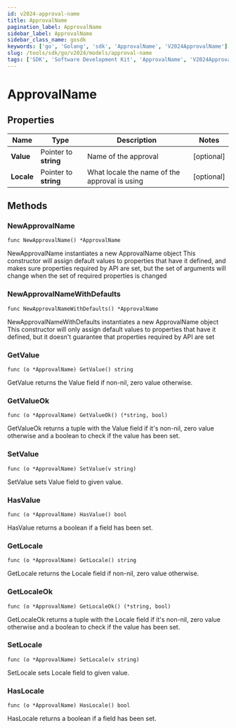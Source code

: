 ```yaml
---
id: v2024-approval-name
title: ApprovalName
pagination_label: ApprovalName
sidebar_label: ApprovalName
sidebar_class_name: gosdk
keywords: ['go', 'Golang', 'sdk', 'ApprovalName', 'V2024ApprovalName'] 
slug: /tools/sdk/go/v2024/models/approval-name
tags: ['SDK', 'Software Development Kit', 'ApprovalName', 'V2024ApprovalName']
---
```


# ApprovalName

## Properties

Name | Type | Description | Notes
------------ | ------------- | ------------- | -------------
**Value** | Pointer to **string** | Name of the approval | [optional] 
**Locale** | Pointer to **string** | What locale the name of the approval is using | [optional] 

## Methods

### NewApprovalName

`func NewApprovalName() *ApprovalName`

NewApprovalName instantiates a new ApprovalName object
This constructor will assign default values to properties that have it defined,
and makes sure properties required by API are set, but the set of arguments
will change when the set of required properties is changed

### NewApprovalNameWithDefaults

`func NewApprovalNameWithDefaults() *ApprovalName`

NewApprovalNameWithDefaults instantiates a new ApprovalName object
This constructor will only assign default values to properties that have it defined,
but it doesn't guarantee that properties required by API are set

### GetValue

`func (o *ApprovalName) GetValue() string`

GetValue returns the Value field if non-nil, zero value otherwise.

### GetValueOk

`func (o *ApprovalName) GetValueOk() (*string, bool)`

GetValueOk returns a tuple with the Value field if it's non-nil, zero value otherwise
and a boolean to check if the value has been set.

### SetValue

`func (o *ApprovalName) SetValue(v string)`

SetValue sets Value field to given value.

### HasValue

`func (o *ApprovalName) HasValue() bool`

HasValue returns a boolean if a field has been set.

### GetLocale

`func (o *ApprovalName) GetLocale() string`

GetLocale returns the Locale field if non-nil, zero value otherwise.

### GetLocaleOk

`func (o *ApprovalName) GetLocaleOk() (*string, bool)`

GetLocaleOk returns a tuple with the Locale field if it's non-nil, zero value otherwise
and a boolean to check if the value has been set.

### SetLocale

`func (o *ApprovalName) SetLocale(v string)`

SetLocale sets Locale field to given value.

### HasLocale

`func (o *ApprovalName) HasLocale() bool`

HasLocale returns a boolean if a field has been set.


